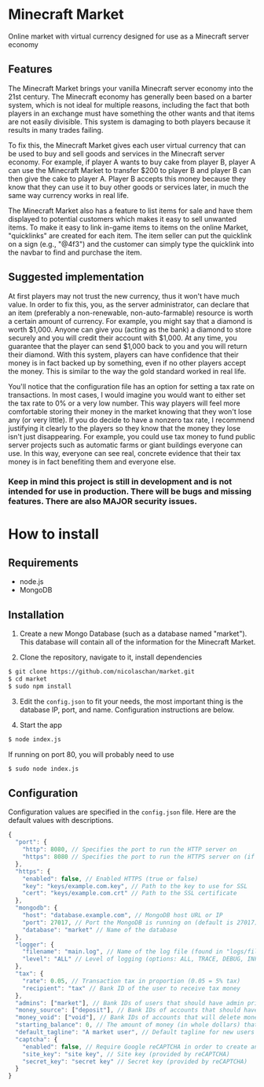 # Minecraft Market
Online market with virtual currency designed for use as a Minecraft server economy

## Features
The Minecraft Market brings your vanilla Minecraft server economy into the 21st century. The Minecraft economy has generally been based on a barter system, which is not ideal for multiple reasons, including the fact that both players in an exchange must have something the other wants and that items are not easily divisible. This system is damaging to both players because it results in many trades failing.

To fix this, the Minecraft Market gives each user virtual currency that can be used to buy and sell goods and services in the Minecraft server economy. For example, if player A wants to buy cake from player B, player A can use the Minecraft Market to transfer $200 to player B and player B can then give the cake to player A. Player B accepts this money because they know that they can use it to buy other goods or services later, in much the same way currency works in real life.

The Minecraft Market also has a feature to list items for sale and have them displayed to potential customers which makes it easy to sell unwanted items. To make it easy to link in-game items to items on the online Market, "quicklinks" are created for each item. The item seller can put the quicklink on a sign (e.g., "@4f3") and the customer can simply type the quicklink into the navbar to find and purchase the item.

## Suggested implementation
At first players may not trust the new currency, thus it won't have much value. In order to fix this, you, as the server administrator, can declare that an item (preferably a non-renewable, non-auto-farmable) resource is worth a certain amount of currency. For example, you might say that a diamond is worth $1,000. Anyone can give you (acting as the bank) a diamond to store securely and you will credit their account with $1,000. At any time, you guarantee that the player can send $1,000 back to you and you will return their diamond. With this system, players can have confidence that their money is in fact backed up by something, even if no other players accept the money. This is similar to the way the gold standard worked in real life.

You'll notice that the configuration file has an option for setting a tax rate on transactions. In most cases, I would imagine you would want to either set the tax rate to 0% or a very low number. This way players will feel more comfortable storing their money in the market knowing that they won't lose any (or very little). If you do decide to have a nonzero tax rate, I recommend justifying it clearly to the players so they know that the money they lose isn't just disappearing. For example, you could use tax money to fund public server projects such as automatic farms or giant buildings everyone can use. In this way, everyone can see real, concrete evidence that their tax money is in fact benefiting them and everyone else.

### Keep in mind this project is still in development and is not intended for use in production. There will be bugs and missing features. There are also MAJOR security issues.

# How to install
## Requirements
- node.js
- MongoDB

## Installation
1) Create a new Mongo Database (such as a database named "market"). This database will contain all of the information for the Minecraft Market.

2) Clone the repository, navigate to it, install dependencies
```sh
$ git clone https://github.com/nicolaschan/market.git
$ cd market
$ sudo npm install
```

3) Edit the ```config.json``` to fit your needs, the most important thing is the database IP, port, and name. Configuration instructions are below.

4) Start the app
```sh
$ node index.js
```
If running on port 80, you will probably need to use
```sh
$ sudo node index.js
```

## Configuration
Configuration values are specified in the ```config.json``` file. Here are the default values with descriptions.
```js
{
  "port": {
    "http": 8080, // Specifies the port to run the HTTP server on
    "https": 8080 // Specifies the port to run the HTTPS server on (if HTTPS is enabled below)
  },
  "https": {
    "enabled": false, // Enabled HTTPS (true or false)
    "key": "keys/example.com.key", // Path to the key to use for SSL
    "cert": "keys/example.com.crt" // Path to the SSL certificate
  },
  "mongodb": {
    "host": "database.example.com", // MongoDB host URL or IP
    "port": 27017, // Port the MongoDB is running on (default is 27017)
    "database": "market" // Name of the database
  },
  "logger": {
    "filename": "main.log", // Name of the log file (found in "logs/filename")
    "level": "ALL" // Level of logging (options: ALL, TRACE, DEBUG, INFO, WARN, FATAL, OFF)
  },
  "tax": {
    "rate": 0.05, // Transaction tax in proportion (0.05 = 5% tax)
    "recipient": "tax" // Bank ID of the user to receive tax money
  },
  "admins": ["market"], // Bank IDs of users that should have admin privileges
  "money_source": ["deposit"], // Bank IDs of accounts that should have infinite money
  "money_void": ["void"], // Bank IDs of accounts that will delete money when they are sent it
  "starting_balance": 0, // The amount of money (in whole dollars) that new users start with
  "default_tagline": "A market user", // Default tagline for new users (before they change it)
  "captcha": {
    "enabled": false, // Require Google reCAPTCHA in order to create an account
    "site_key": "site key", // Site key (provided by reCAPTCHA)
    "secret_key": "secret key" // Secret key (provided by reCAPTCHA)
  }
}
```
